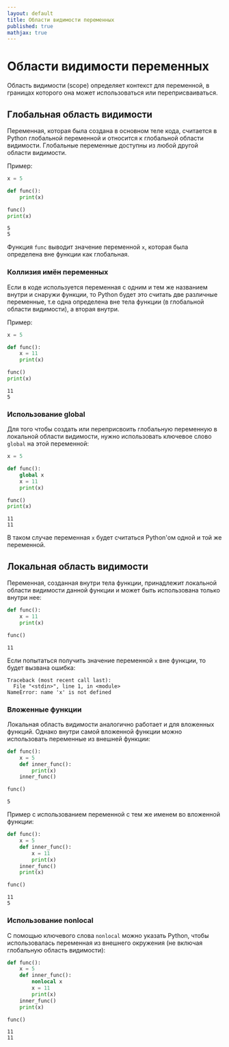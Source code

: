 ```yaml
---
layout: default
title: Области видимости переменных
published: true
mathjax: true
---
```


# Области видимости переменных

Область видимости (scope) определяет контекст для переменной, в границах которого она может использоваться или переприсваиваться.

## Глобальная область видимости

Переменная, которая была создана в основном теле кода, считается в Python глобальной переменной и относится к глобальной области видимости. Глобальные переменные доступны из любой другой области видимости.

Пример:
```python
x = 5

def func():
    print(x)

func()
print(x)
```
```
5
5
```

Функция `func` выводит значение переменной `x`, которая была определена вне функции как глобальная.

### Коллизия имён переменных

Если в коде используется переменная с одним и тем же названием внутри и снаружи функции, то Python будет это считать две различные переменные, т.е одна определена вне тела функции (в глобальной области видимости), а вторая внутри.

Пример:
```python
x = 5

def func():
    x = 11
    print(x)

func()
print(x)
```
```
11
5
```

### Использование global

Для того чтобы создать или переприсвоить глобальную переменную в локальной области видимости, нужно использовать ключевое слово `global` на этой переменной:

```python
x = 5

def func():
    global x
    x = 11
    print(x)

func()
print(x)
```
```
11
11
```

В таком случае переменная `x` будет считаться Python'ом одной и той же переменной.

## Локальная область видимости

Переменная, созданная внутри тела функции, принадлежит локальной области видимости данной функции и может быть использована только внутри нее:

```python
def func():
    x = 11
    print(x)

func()
```
```
11
```

Если попытаться получить значение переменной `x` вне функции, то будет вызвана ошибка:
```
Traceback (most recent call last):
  File "<stdin>", line 1, in <module>
NameError: name 'x' is not defined
```

### Вложенные функции

Локальная область видимости аналогично работает и для вложенных функций. Однако внутри самой вложенной функции можно использовать переменные из внешней функции:

```python
def func():
    x = 5
    def inner_func():
        print(x)
    inner_func()

func()
```
```
5
```

Пример с использованием переменной с тем же именем во вложенной функции:
```python
def func():
    x = 5
    def inner_func():
        x = 11
        print(x)
    inner_func()
    print(x)

func()
```
```
11
5
```

### Использование nonlocal

С помощью ключевого слова `nonlocal` можно указать Python, чтобы использовалась переменная из внешнего окружения (не включая глобальную область видимости):

```python
def func():
    x = 5
    def inner_func():
        nonlocal x
        x = 11
        print(x)
    inner_func()
    print(x)

func()
```
```
11
11
```
